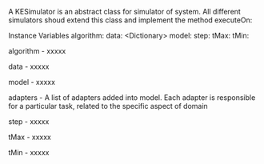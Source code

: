 A KESimulator is an abstract class for simulator of system. All different simulators shoud extend this class and implement the method executeOn:

Instance Variables
	algorithm:	<Symbol>
	data:		<Dictionary<Symbol><KETimeSeries>>
	model:		<KEModel>
	step:		<Number>
	tMax:		<Number>
	tMin:		<Number>

algorithm
	- xxxxx

data
	- xxxxx

model
	- xxxxx

adapters
	- A list of adapters added into model. Each adapter is responsible for a particular task, related to the specific aspect of domain

step
	- xxxxx

tMax
	- xxxxx

tMin
	- xxxxx
